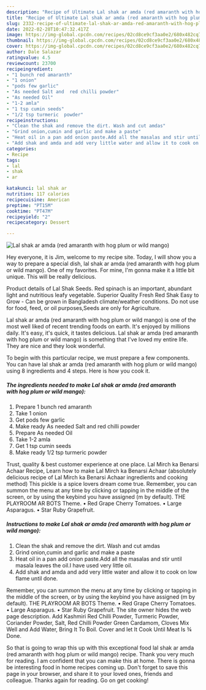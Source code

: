 ```yaml
---
description: "Recipe of Ultimate Lal shak ar amda (red amaranth with hog plum or wild mango)"
title: "Recipe of Ultimate Lal shak ar amda (red amaranth with hog plum or wild mango)"
slug: 2332-recipe-of-ultimate-lal-shak-ar-amda-red-amaranth-with-hog-plum-or-wild-mango
date: 2022-02-28T10:47:32.417Z
image: https://img-global.cpcdn.com/recipes/02cd8ce9cf3aa0e2/680x482cq70/lal-shak-ar-amda-red-amaranth-with-hog-plum-or-wild-mango-recipe-main-photo.jpg
thumbnail: https://img-global.cpcdn.com/recipes/02cd8ce9cf3aa0e2/680x482cq70/lal-shak-ar-amda-red-amaranth-with-hog-plum-or-wild-mango-recipe-main-photo.jpg
cover: https://img-global.cpcdn.com/recipes/02cd8ce9cf3aa0e2/680x482cq70/lal-shak-ar-amda-red-amaranth-with-hog-plum-or-wild-mango-recipe-main-photo.jpg
author: Dale Salazar
ratingvalue: 4.5
reviewcount: 23700
recipeingredient:
- "1 bunch red amaranth"
- "1 onion"
- "pods few garlic"
- "As needed Salt and  red chilli powder"
- "As needed Oil"
- "1-2 amla"
- "1 tsp cumin seeds"
- "1/2 tsp turmeric  powder"
recipeinstructions:
- "Clean the shak and remove the dirt. Wash and cut amdas"
- "Grind onion,cumin and garlic and make a paste"
- "Heat oil in a pan add onion paste.Add all the masalas and stir until masala leaves the oil.I have used very little oil."
- "Add shak and amda and add very little water and allow it to cook on low flame until done."
categories:
- Recipe
tags:
- lal
- shak
- ar

katakunci: lal shak ar 
nutrition: 117 calories
recipecuisine: American
preptime: "PT15M"
cooktime: "PT47M"
recipeyield: "2"
recipecategory: Dessert

---
```



![Lal shak ar amda (red amaranth with hog plum or wild mango)](https://img-global.cpcdn.com/recipes/02cd8ce9cf3aa0e2/680x482cq70/lal-shak-ar-amda-red-amaranth-with-hog-plum-or-wild-mango-recipe-main-photo.jpg)

Hey everyone, it is Jim, welcome to my recipe site. Today, I will show you a way to prepare a special dish, lal shak ar amda (red amaranth with hog plum or wild mango). One of my favorites. For mine, I'm gonna make it a little bit unique. This will be really delicious.

Product details of Lal Shak Seeds. Red spinach is an important, abundant light and nutritious leafy vegetable. Superior Quality Fresh Red Shak Easy to Grow - Can be grown in Bangladesh climate/weather conditions. Do not use for food, feed, or oil purposes,Seeds are only for Agriculture.

Lal shak ar amda (red amaranth with hog plum or wild mango) is one of the most well liked of recent trending foods on earth. It's enjoyed by millions daily. It's easy, it's quick, it tastes delicious. Lal shak ar amda (red amaranth with hog plum or wild mango) is something that I've loved my entire life. They are nice and they look wonderful.


To begin with this particular recipe, we must prepare a few components. You can have lal shak ar amda (red amaranth with hog plum or wild mango) using 8 ingredients and 4 steps. Here is how you cook it.

<!--inarticleads1-->

##### The ingredients needed to make Lal shak ar amda (red amaranth with hog plum or wild mango):

1. Prepare 1 bunch red amaranth
1. Take 1 onion
1. Get pods few garlic
1. Make ready As needed Salt and  red chilli powder
1. Prepare As needed Oil
1. Take 1-2 amla
1. Get 1 tsp cumin seeds
1. Make ready 1/2 tsp turmeric  powder


Trust, quality &amp; best customer experience at one place. Lal Mirch ka Benarsi Achaar Recipe, Learn how to make Lal Mirch ka Benarsi Achaar (absolutely delicious recipe of Lal Mirch ka Benarsi Achaar ingredients and cooking method) This pickle is a spice lovers dream come true. Remember, you can summon the menu at any time by clicking or tapping in the middle of the screen, or by using the keybind you have assigned (m by default). THE PLAYROOM AR BOTS Theme. • Red Grape Cherry Tomatoes. • Large Asparagus. • Star Ruby Grapefruit. 

<!--inarticleads2-->

##### Instructions to make Lal shak ar amda (red amaranth with hog plum or wild mango):

1. Clean the shak and remove the dirt. Wash and cut amdas
1. Grind onion,cumin and garlic and make a paste
1. Heat oil in a pan add onion paste.Add all the masalas and stir until masala leaves the oil.I have used very little oil.
1. Add shak and amda and add very little water and allow it to cook on low flame until done.


Remember, you can summon the menu at any time by clicking or tapping in the middle of the screen, or by using the keybind you have assigned (m by default). THE PLAYROOM AR BOTS Theme. • Red Grape Cherry Tomatoes. • Large Asparagus. • Star Ruby Grapefruit. The site owner hides the web page description. Add Kashmiri Red Chilli Powder, Turmeric Powder, Coriander Powder, Salt, Red Chilli Powder Green Cardamom, Cloves Mix Well and Add Water, Bring It To Boil. Cover and let It Cook Until Meat Is ¾ Done. 

So that is going to wrap this up with this exceptional food lal shak ar amda (red amaranth with hog plum or wild mango) recipe. Thank you very much for reading. I am confident that you can make this at home. There is gonna be interesting food in home recipes coming up. Don't forget to save this page in your browser, and share it to your loved ones, friends and colleague. Thanks again for reading. Go on get cooking!

